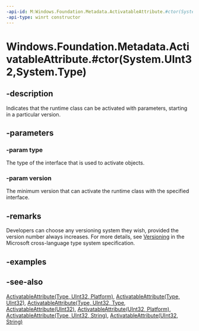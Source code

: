 ```yaml
---
-api-id: M:Windows.Foundation.Metadata.ActivatableAttribute.#ctor(System.UInt32,System.Type)
-api-type: winrt constructor
---
```


# Windows.Foundation.Metadata.ActivatableAttribute.#ctor(System.UInt32,System.Type)

<!--
public ActivatableAttribute (uint version, Type type);
-->

## -description
Indicates that the runtime class can be activated with parameters, starting in a particular version.

## -parameters

### -param type

The type of the interface that is used to activate objects.

### -param version

The minimum version that can activate the runtime class with the specified interface.

## -remarks

Developers can choose any versioning system they wish, provided the version number always increases. For more details, see [Versioning](https://github.com/microsoft/xlang/blob/master/docs/xplatwinrt/XSPEC01%20-%20Type%20System%20Specification.md#versioning) in the Microsoft cross-language type system specification.

## -examples

## -see-also

[ActivatableAttribute(Type, UInt32, Platform)](activatableattribute_activatableattribute_708913573.md),
[ActivatableAttribute(Type, UInt32)](activatableattribute_activatableattribute_810136521.md),
[ActivatableAttribute(Type, UInt32, Type](activatableattribute_activatableattribute_847127659.md),
[ActivatableAttribute(UInt32)](activatableattribute_activatableattribute_885572907.md),
[ActivatableAttribute(UInt32, Platform)](activatableattribute_activatableattribute_1177778147.md),
[ActivatableAttribute(Type, UInt32, String)](activatableattribute_activatableattribute_1447974729.md),
[ActivatableAttribute(UInt32, String)](activatableattribute_activatableattribute_2016725141.md)
